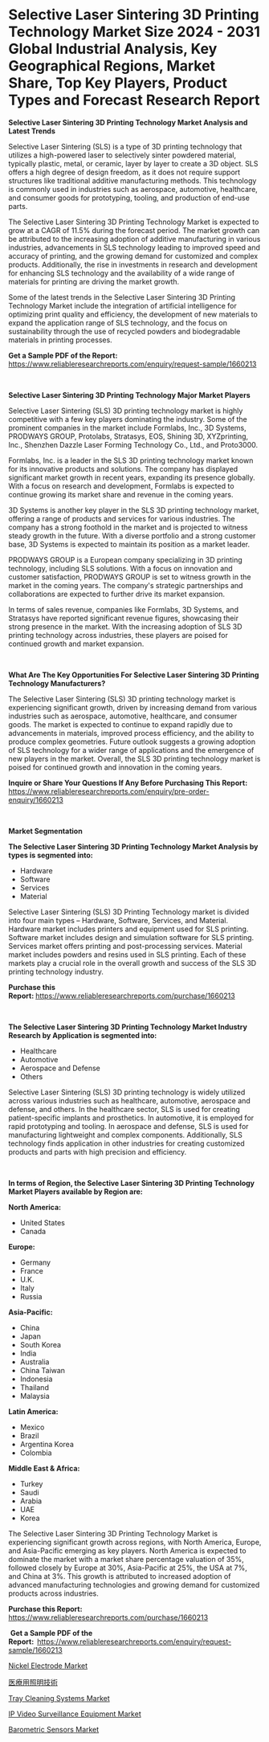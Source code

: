 <p><h1>Selective Laser Sintering 3D Printing Technology Market Size 2024 - 2031 Global Industrial Analysis, Key Geographical Regions, Market Share, Top Key Players, Product Types and Forecast Research Report</h1></p><p><strong>Selective Laser Sintering 3D Printing Technology Market Analysis and Latest Trends</strong></p>
<p><p>Selective Laser Sintering (SLS) is a type of 3D printing technology that utilizes a high-powered laser to selectively sinter powdered material, typically plastic, metal, or ceramic, layer by layer to create a 3D object. SLS offers a high degree of design freedom, as it does not require support structures like traditional additive manufacturing methods. This technology is commonly used in industries such as aerospace, automotive, healthcare, and consumer goods for prototyping, tooling, and production of end-use parts.</p><p>The Selective Laser Sintering 3D Printing Technology Market is expected to grow at a CAGR of 11.5% during the forecast period. The market growth can be attributed to the increasing adoption of additive manufacturing in various industries, advancements in SLS technology leading to improved speed and accuracy of printing, and the growing demand for customized and complex products. Additionally, the rise in investments in research and development for enhancing SLS technology and the availability of a wide range of materials for printing are driving the market growth.</p><p>Some of the latest trends in the Selective Laser Sintering 3D Printing Technology Market include the integration of artificial intelligence for optimizing print quality and efficiency, the development of new materials to expand the application range of SLS technology, and the focus on sustainability through the use of recycled powders and biodegradable materials in printing processes.</p></p>
<p><strong>Get a Sample PDF of the Report:&nbsp;</strong> <a href="https://www.reliableresearchreports.com/enquiry/request-sample/1660213">https://www.reliableresearchreports.com/enquiry/request-sample/1660213</a></p>
<p>&nbsp;</p>
<p><strong>Selective Laser Sintering 3D Printing Technology Major Market Players</strong></p>
<p><p>Selective Laser Sintering (SLS) 3D printing technology market is highly competitive with a few key players dominating the industry. Some of the prominent companies in the market include Formlabs, Inc., 3D Systems, PRODWAYS GROUP, Protolabs, Stratasys, EOS, Shining 3D, XYZprinting, Inc., Shenzhen Dazzle Laser Forming Technology Co., Ltd., and Proto3000.</p><p>Formlabs, Inc. is a leader in the SLS 3D printing technology market known for its innovative products and solutions. The company has displayed significant market growth in recent years, expanding its presence globally. With a focus on research and development, Formlabs is expected to continue growing its market share and revenue in the coming years.</p><p>3D Systems is another key player in the SLS 3D printing technology market, offering a range of products and services for various industries. The company has a strong foothold in the market and is projected to witness steady growth in the future. With a diverse portfolio and a strong customer base, 3D Systems is expected to maintain its position as a market leader.</p><p>PRODWAYS GROUP is a European company specializing in 3D printing technology, including SLS solutions. With a focus on innovation and customer satisfaction, PRODWAYS GROUP is set to witness growth in the market in the coming years. The company's strategic partnerships and collaborations are expected to further drive its market expansion.</p><p>In terms of sales revenue, companies like Formlabs, 3D Systems, and Stratasys have reported significant revenue figures, showcasing their strong presence in the market. With the increasing adoption of SLS 3D printing technology across industries, these players are poised for continued growth and market expansion.</p></p>
<p>&nbsp;</p>
<p><strong>What Are The Key Opportunities For Selective Laser Sintering 3D Printing Technology Manufacturers?</strong></p>
<p><p>The Selective Laser Sintering (SLS) 3D printing technology market is experiencing significant growth, driven by increasing demand from various industries such as aerospace, automotive, healthcare, and consumer goods. The market is expected to continue to expand rapidly due to advancements in materials, improved process efficiency, and the ability to produce complex geometries. Future outlook suggests a growing adoption of SLS technology for a wider range of applications and the emergence of new players in the market. Overall, the SLS 3D printing technology market is poised for continued growth and innovation in the coming years.</p></p>
<p><strong>Inquire or Share Your Questions If Any Before Purchasing This Report:</strong> <a href="https://www.reliableresearchreports.com/enquiry/pre-order-enquiry/1660213">https://www.reliableresearchreports.com/enquiry/pre-order-enquiry/1660213</a></p>
<p>&nbsp;</p>
<p><strong>Market Segmentation</strong></p>
<p><strong>The Selective Laser Sintering 3D Printing Technology Market Analysis by types is segmented into:</strong></p>
<p><ul><li>Hardware</li><li>Software</li><li>Services</li><li>Material</li></ul></p>
<p><p>Selective Laser Sintering (SLS) 3D Printing Technology market is divided into four main types – Hardware, Software, Services, and Material. Hardware market includes printers and equipment used for SLS printing. Software market includes design and simulation software for SLS printing. Services market offers printing and post-processing services. Material market includes powders and resins used in SLS printing. Each of these markets play a crucial role in the overall growth and success of the SLS 3D printing technology industry.</p></p>
<p><strong>Purchase this Report:&nbsp;</strong><a href="https://www.reliableresearchreports.com/purchase/1660213">https://www.reliableresearchreports.com/purchase/1660213</a></p>
<p>&nbsp;</p>
<p><strong>The Selective Laser Sintering 3D Printing Technology Market Industry Research by Application is segmented into:</strong></p>
<p><ul><li>Healthcare</li><li>Automotive</li><li>Aerospace and Defense</li><li>Others</li></ul></p>
<p><p>Selective Laser Sintering (SLS) 3D printing technology is widely utilized across various industries such as healthcare, automotive, aerospace and defense, and others. In the healthcare sector, SLS is used for creating patient-specific implants and prosthetics. In automotive, it is employed for rapid prototyping and tooling. In aerospace and defense, SLS is used for manufacturing lightweight and complex components. Additionally, SLS technology finds application in other industries for creating customized products and parts with high precision and efficiency.</p></p>
<p>&nbsp;</p>
<p><strong>In terms of Region, the Selective Laser Sintering 3D Printing Technology Market Players available by Region are:</strong></p>
<p>
    <p> <strong> North America: </strong>
        <ul>
            <li>United States</li>
            <li>Canada</li>
        </ul>
        </p> 
    <p> <strong> Europe: </strong>
        <ul>
            <li>Germany</li>
            <li>France</li>
            <li>U.K.</li>
            <li>Italy</li>
            <li>Russia</li>
        </ul>
        </p> 
    <p> <strong> Asia-Pacific: </strong>
        <ul>
            <li>China</li>
            <li>Japan</li>
            <li>South Korea</li>
            <li>India</li>
            <li>Australia</li>
            <li>China Taiwan</li>
            <li>Indonesia</li>
            <li>Thailand</li>
            <li>Malaysia</li>
        </ul>
        </p> 
    <p> <strong> Latin America: </strong>
        <ul>
            <li>Mexico</li>
            <li>Brazil</li>
            <li>Argentina Korea</li>
            <li>Colombia</li>
        </ul>
        </p> 
    <p> <strong> Middle East & Africa: </strong>
        <ul>
            <li>Turkey</li>
            <li>Saudi</li>
            <li>Arabia</li>
            <li>UAE</li>
            <li>Korea</li>
        </ul>
    </p>
    </p>
<p><p>The Selective Laser Sintering 3D Printing Technology Market is experiencing significant growth across regions, with North America, Europe, and Asia-Pacific emerging as key players. North America is expected to dominate the market with a market share percentage valuation of 35%, followed closely by Europe at 30%, Asia-Pacific at 25%, the USA at 7%, and China at 3%. This growth is attributed to increased adoption of advanced manufacturing technologies and growing demand for customized products across industries.</p></p>
<p><strong>Purchase this Report: </strong><a href="https://www.reliableresearchreports.com/purchase/1660213">https://www.reliableresearchreports.com/purchase/1660213</a></p>
<p>&nbsp;<strong>Get a Sample PDF of the Report:&nbsp;&nbsp;</strong><a href="https://www.reliableresearchreports.com/enquiry/request-sample/1660213">https://www.reliableresearchreports.com/enquiry/request-sample/1660213</a></p>
<p><strong></strong></p>
<p><p><a href="https://view.publitas.com/reportprime-1/nickel-electrode-market-analysis-and-market-size-global-industry-overview-market-segmentation-and-forecast-2024-to-2031/">Nickel Electrode Market</a></p><p><a href="https://github.com/zekaoe592392/Market-Research-Report-List-1/blob/main/9570182185481.md">医療用照明技術</a></p><p><a href="https://pretty-mail-caf.notion.site/Insights-into-Tray-Cleaning-Systems-Market-Size-Analysing-Market-Share-Trends-and-Growth-from-202-e7643a71bfbe4794941679c4b86700fa">Tray Cleaning Systems Market</a></p><p><a href="https://full-wildebeest-80b.notion.site/Global-IP-Video-Surveillance-Equipment-Market-Size-and-Market-Trends-Insights-and-Projections-from--c49dc6c5d367410f89eaa43f0cf98b7d">IP Video Surveillance Equipment Market</a></p><p><a href="https://view.publitas.com/reportprime-1/barometric-sensors-market-size-growing-and-forecasted-for-period-from-2024-2031-and-provides-complete-market-analysis-of-this-market/">Barometric Sensors Market</a></p></p>
